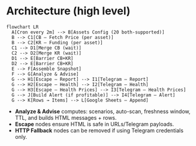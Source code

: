 # Architecture (high level)

```mermaid
flowchart LR
  A[Cron every 2m] --> B[Assets Config (20 both-supported)]
  B --> C1[CB — Fetch Price (per asset)]
  B --> C2[KR — Funding (per asset)]
  C1 --> D1[Merge CB (wait)]
  C2 --> D2[Merge KR (wait)]
  D1 --> E[Barrier CB+KR]
  D2 --> E[Barrier CB+KR]
  E --> F[Assemble Snapshot]
  F --> G[Analyze & Advise]
  G --> H1[Escape — Report] --> I1[Telegram — Report]
  G --> H2[Escape — Health] --> I2[Telegram — Health]
  G --> H3[Escape — Health Prices] --> I3[Telegram — Health Prices]
  G --> J[Build Alert (if profitable)] --> I4[Telegram — Alert]
  G --> K[Rows → Items] --> L[Google Sheets — Append]
```
- **Analyze & Advise** computes: scenarios, auto-scan, freshness window, TTL, and builds HTML messages + rows.
- **Escape** nodes ensure HTML is safe in URLs/Telegram payloads.
- **HTTP Fallback** nodes can be removed if using Telegram credentials only.
